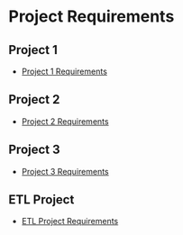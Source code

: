 # Project Requirements

## Project 1

* [Project 1 Requirements](../01-Lesson-Plans/07-Project-1/1/ProjectGuidelines/README.md)

## Project 2

* [Project 2 Requirements](../01-Lesson-Plans/18-R/Slide-Shows/Project2.pptx)

## Project 3

* [Project 3 Requirements](../01-Lesson-Plans/23-Final-Project/Slide-Shows/Final_Push.pptx)

## ETL Project

* [ETL Project Requirements](../01-Lesson-Plans/13-ETL-Project/Supplemental/ProjectGuideLines/README.md)
